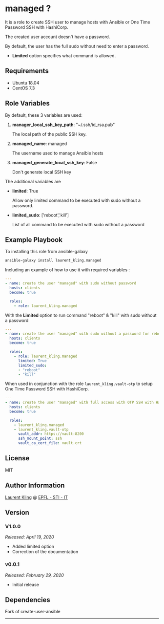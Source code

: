 managed ?
=========

It is a role to create SSH user to manage hosts with Ansible or One Time Password SSH with HashiCorp.

The created user account doesn't have a password.

By default, the user has the full sudo without need to enter a password.

* **Limited** option specifies what command is allowed.

Requirements
------------

* Ubuntu 18.04
* CentOS 7.3

Role Variables
--------------

By default, these 3 variables are used:

1. **manager_local_ssh_key_path**: "~/.ssh/id_rsa.pub"

   The local path of the public SSH key.

2. **managed_name**: managed

   The username used to manage Ansible hosts

3. **managed_generate_local_ssh_key**: False

   Don't generate local SSH key

The additional variables are

* **limited**: True

  Allow only limited command to be executed with sudo without a password.


* **limited_sudo**:  ['reboot','kill']

  List of all command to be executed with sudo without a password

  

Example Playbook
----------------

To installing this role from ansible-galaxy

```bash
ansible-galaxy install laurent_kling.managed
```

Including an example of how to use it with required variables :

```yaml
---
- name: create the user "managed" with sudo without password
  hosts: clients
  become: true

  roles:
    - role: laurent_kling.managed
```

With the **Limited** option to run command "reboot" & "kill" with sudo without a password

```yaml
---
- name: create the user "managed" with sudo without a password for reboot & kill only
  hosts: clients
  become: true

  roles:
    - role: laurent_kling.managed
      limited: True
      limited_sudo:
      - "reboot"
      - "kill"
```

When used in conjunction with the role `laurent_kling.vault-otp` to setup One Time Password SSH with HashiCorp.

```yaml
---
- name: create the user "managed" with full access with OTP SSH with HashiCorp
  hosts: clients
  become: true

  roles:
    - laurent_kling.managed
    - laurent_kling.vault-otp
      vault_addr: https://vault:8200
      ssh_mount_point: ssh
      vault_ca_cert_file: vault.crt
```



License
-------

MIT

Author Information
------------------

[Laurent Kling](https://people.epfl.ch/laurent.kling/?lang=en) @ [EPFL - STI - IT](https://sti-it.epfl.ch/)

## Version

### V1.0.0

*Released: April 19, 2020*

- Added limited option
- Correction of the documentation

### v0.0.1

*Released: February 29, 2020*

- Initial release

Dependencies
------------

Fork of create-user-ansible

----------------